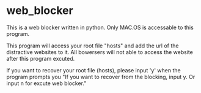 # web_blocker
This is a web blocker written in python. Only MAC.OS is accessable to this program.

This program will access your root file "hosts" and add the url of the distractive websites to it.
All bowersers will not able to access the website after this program excuted.

If you want to recover your root file (hosts), please input 'y' when the program prompts you 
"If you want to recover from the blocking, input y. Or input n for excute web blocker."

